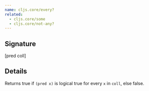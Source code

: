 ```yaml
---
name: cljs.core/every?
related:
  - cljs.core/some
  - cljs.core/not-any?
---
```


## Signature
[pred coll]


## Details

Returns true if `(pred x)` is logical true for every `x` in `coll`, else false.
